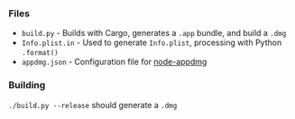 ### Files
- `build.py` - Builds with Cargo, generates a `.app` bundle, and build a `.dmg`
- `Info.plist.in` - Used to generate `Info.plist`, processing with Python `.format()`
- `appdmg.json` - Configuration file for [node-appdmg](https://github.com/LinusU/node-appdmg)

### Building
`./build.py --release` should generate a `.dmg`
